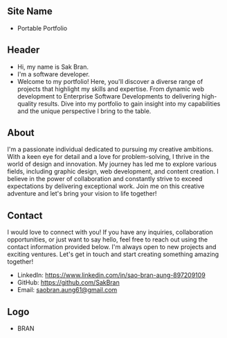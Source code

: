 ## Site Name
- Portable Portfolio

## Header
- Hi, my name is Sak Bran. 
- I'm a software developer.
- Welcome to my portfolio! Here, you'll discover a diverse range of projects that highlight my skills and expertise. From dynamic web development to Enterprise Software Developments to delivering high-quality results. Dive into my portfolio to gain insight into my capabilities and the unique perspective I bring to the table.

## About
I'm a passionate individual dedicated to pursuing my creative ambitions. With a keen eye for detail and a love for problem-solving, I thrive in the world of design and innovation. My journey has led me to explore various fields, including graphic design, web development, and content creation. I believe in the power of collaboration and constantly strive to exceed expectations by delivering exceptional work. Join me on this creative adventure and let's bring your vision to life together!

## Contact
I would love to connect with you! If you have any inquiries, collaboration opportunities, or just want to say hello, feel free to reach out using the contact information provided below. I'm always open to new projects and exciting ventures. Let's get in touch and start creating something amazing together!

- LinkedIn: https://www.linkedin.com/in/sao-bran-aung-897209109
- GitHub: https://github.com/SakBran
- Email: saobran.aung61@gmail.com

## Logo
- BRAN